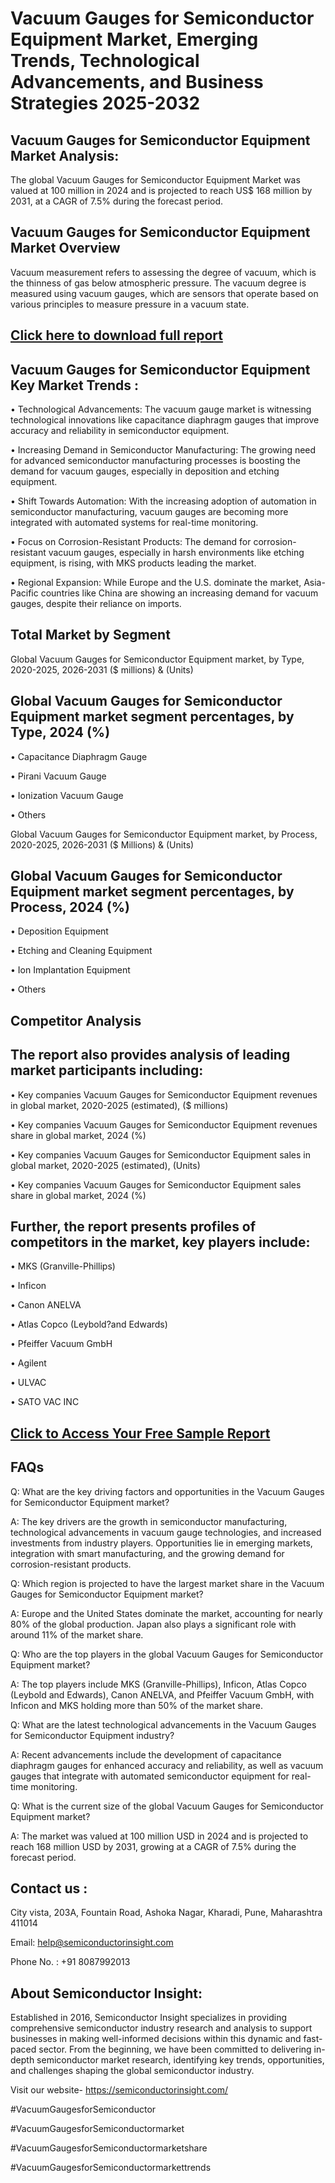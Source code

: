 Vacuum Gauges for Semiconductor Equipment Market, Emerging Trends, Technological Advancements, and Business Strategies 2025-2032
=
Vacuum Gauges for Semiconductor Equipment Market Analysis:
-
The global Vacuum Gauges for Semiconductor Equipment Market was valued at 100 million in 2024 and is projected to reach US$ 168 million by 2031, at a CAGR of 7.5% during the forecast period.

Vacuum Gauges for Semiconductor Equipment Market Overview
-
Vacuum measurement refers to assessing the degree of vacuum, which is the thinness of gas below atmospheric pressure. The vacuum degree is measured using vacuum gauges, which are sensors that operate based on various principles to measure pressure in a vacuum state.

[Click here to download full report](https://semiconductorinsight.com/report/vacuum-gauges-for-semiconductor-equipment-market/)
-
Vacuum Gauges for Semiconductor Equipment Key Market Trends  :
-
•	Technological Advancements: The vacuum gauge market is witnessing technological innovations like capacitance diaphragm gauges that improve accuracy and reliability in semiconductor equipment.

•	Increasing Demand in Semiconductor Manufacturing: The growing need for advanced semiconductor manufacturing processes is boosting the demand for vacuum gauges, especially in deposition and etching equipment.

•	Shift Towards Automation: With the increasing adoption of automation in semiconductor manufacturing, vacuum gauges are becoming more integrated with automated systems for real-time monitoring.

•	Focus on Corrosion-Resistant Products: The demand for corrosion-resistant vacuum gauges, especially in harsh environments like etching equipment, is rising, with MKS products leading the market.

•	Regional Expansion: While Europe and the U.S. dominate the market, Asia-Pacific countries like China are showing an increasing demand for vacuum gauges, despite their reliance on imports.

Total Market by Segment
-
Global Vacuum Gauges for Semiconductor Equipment market, by Type, 2020-2025, 2026-2031 ($ millions) & (Units)

Global Vacuum Gauges for Semiconductor Equipment market segment percentages, by Type, 2024 (%)
-
•	Capacitance Diaphragm Gauge

•	Pirani Vacuum Gauge

•	Ionization Vacuum Gauge

•	Others

Global Vacuum Gauges for Semiconductor Equipment market, by Process, 2020-2025, 2026-2031 ($ Millions) & (Units)

Global Vacuum Gauges for Semiconductor Equipment market segment percentages, by Process, 2024 (%)
-
•	Deposition Equipment

•	Etching and Cleaning Equipment

•	Ion Implantation Equipment

•	Others

Competitor Analysis
-
The report also provides analysis of leading market participants including:
-
•	Key companies Vacuum Gauges for Semiconductor Equipment revenues in global market, 2020-2025 (estimated), ($ millions)

•	Key companies Vacuum Gauges for Semiconductor Equipment revenues share in global market, 2024 (%)

•	Key companies Vacuum Gauges for Semiconductor Equipment sales in global market, 2020-2025 (estimated), (Units)

•	Key companies Vacuum Gauges for Semiconductor Equipment sales share in global market, 2024 (%)

Further, the report presents profiles of competitors in the market, key players include:
-
•	MKS (Granville-Phillips)

•	Inficon

•	Canon ANELVA

•	Atlas Copco (Leybold?and Edwards)

•	Pfeiffer Vacuum GmbH

•	Agilent

•	ULVAC

•	SATO VAC INC

[Click to Access Your Free Sample Report](https://semiconductorinsight.com/report/vacuum-gauges-for-semiconductor-equipment-market/)
-
FAQs
-
Q: What are the key driving factors and opportunities in the Vacuum Gauges for Semiconductor Equipment market?

A: The key drivers are the growth in semiconductor manufacturing, technological advancements in vacuum gauge technologies, and increased investments from industry players. Opportunities lie in emerging markets, integration with smart manufacturing, and the growing demand for corrosion-resistant products.

Q: Which region is projected to have the largest market share in the Vacuum Gauges for Semiconductor Equipment market?

A: Europe and the United States dominate the market, accounting for nearly 80% of the global production. Japan also plays a significant role with around 11% of the market share.

Q: Who are the top players in the global Vacuum Gauges for Semiconductor Equipment market?

A: The top players include MKS (Granville-Phillips), Inficon, Atlas Copco (Leybold and Edwards), Canon ANELVA, and Pfeiffer Vacuum GmbH, with Inficon and MKS holding more than 50% of the market share.

Q: What are the latest technological advancements in the Vacuum Gauges for Semiconductor Equipment industry?

A: Recent advancements include the development of capacitance diaphragm gauges for enhanced accuracy and reliability, as well as vacuum gauges that integrate with automated semiconductor equipment for real-time monitoring.

Q: What is the current size of the global Vacuum Gauges for Semiconductor Equipment market?

A: The market was valued at 100 million USD in 2024 and is projected to reach 168 million USD by 2031, growing at a CAGR of 7.5% during the forecast period.

Contact us : 
-
City vista, 203A, Fountain Road, Ashoka Nagar, Kharadi, Pune, Maharashtra 411014

Email: help@semiconductorinsight.com

Phone No. : +91 8087992013

About Semiconductor Insight:
-
Established in 2016, Semiconductor Insight specializes in providing comprehensive semiconductor industry research and analysis to support businesses in making well-informed decisions within this dynamic and fast-paced sector. From the beginning, we have been committed to delivering in-depth semiconductor market research, identifying key trends, opportunities, and challenges shaping the global semiconductor industry.

Visit our website- https://semiconductorinsight.com/

#VacuumGaugesforSemiconductor

#VacuumGaugesforSemiconductormarket

#VacuumGaugesforSemiconductormarketshare

#VacuumGaugesforSemiconductormarkettrends



